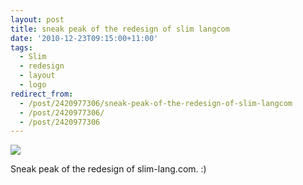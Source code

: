 ```yaml
---
layout: post
title: sneak peak of the redesign of slim langcom
date: '2010-12-23T09:15:00+11:00'
tags:
  - Slim
  - redesign
  - layout
  - logo
redirect_from:
  - /post/2420977306/sneak-peak-of-the-redesign-of-slim-langcom
  - /post/2420977306/
  - /post/2420977306
---
```


![](/img/posts/old/tumblr_lduoh5xH981qb7ot5o1_r1_1280.png)

Sneak peak of the redesign of slim-lang.com. :)
